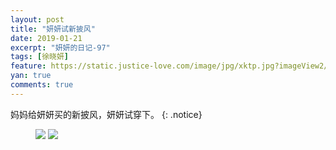 ```yaml
---
layout: post
title: "妍妍试新披风"
date: 2019-01-21
excerpt: "妍妍的日记-97"
tags: [徐晓妍]
feature: https://static.justice-love.com/image/jpg/xktp.jpg?imageView2/1/w/1200/h/500
yan: true
comments: true
---
```

妈妈给妍妍买的新披风，妍妍试穿下。
{: .notice}
<figure>
    <img src="{{ site.staticUrl }}/yanyan/image/hongsepifeng1.jpg?imageslim&imageMogr2/auto-orient" />
    <img src="{{ site.staticUrl }}/yanyan/image/hongsepifeng2.jpg?imageslim&imageMogr2/auto-orient" />
</figure>
